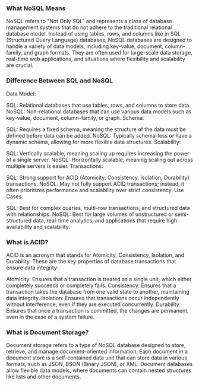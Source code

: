 ### What NoSQL Means
NoSQL refers to "Not Only SQL" and represents a class of database management systems that do not adhere to the traditional relational database model. Instead of using tables, rows, and columns like in SQL (Structured Query Language) databases, NoSQL databases are designed to handle a variety of data models, including key-value, document, column-family, and graph formats. They are often used for large-scale data storage, real-time web applications, and situations where flexibility and scalability are crucial.

### Difference Between SQL and NoSQL
Data Model:

SQL: Relational databases that use tables, rows, and columns to store data.
NoSQL: Non-relational databases that can use various data models such as key-value, document, column-family, or graph.
Schema:

SQL: Requires a fixed schema, meaning the structure of the data must be defined before data can be added.
NoSQL: Typically schema-less or have a dynamic schema, allowing for more flexible data structures.
Scalability:

SQL: Vertically scalable, meaning scaling up requires increasing the power of a single server.
NoSQL: Horizontally scalable, meaning scaling out across multiple servers is easier.
Transactions:

SQL: Strong support for ACID (Atomicity, Consistency, Isolation, Durability) transactions.
NoSQL: May not fully support ACID transactions; instead, it often prioritizes performance and scalability over strict consistency.
Use Cases:

SQL: Best for complex queries, multi-row transactions, and structured data with relationships.
NoSQL: Best for large volumes of unstructured or semi-structured data, real-time analytics, and applications that require high availability and scalability.

### What is ACID?
ACID is an acronym that stands for Atomicity, Consistency, Isolation, and Durability. These are the key properties of database transactions that ensure data integrity:

Atomicity: Ensures that a transaction is treated as a single unit, which either completely succeeds or completely fails.
Consistency: Ensures that a transaction takes the database from one valid state to another, maintaining data integrity.
Isolation: Ensures that transactions occur independently without interference, even if they are executed concurrently.
Durability: Ensures that once a transaction is committed, the changes are permanent, even in the case of a system failure.

### What is Document Storage?
Document storage refers to a type of NoSQL database designed to store, retrieve, and manage document-oriented information. Each document in a document store is a self-contained data unit that can store data in various formats, such as JSON, BSON (Binary JSON), or XML. Document databases allow flexible data models, where documents can contain nested structures like lists and other documents.